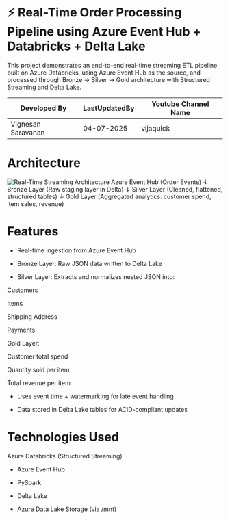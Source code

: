 # ⚡ Real-Time Order Processing Pipeline using Azure Event Hub + Databricks + Delta Lake
This project demonstrates an end-to-end real-time streaming ETL pipeline built on Azure Databricks, using Azure Event Hub as the source, and processed through Bronze → Silver → Gold architecture with Structured Streaming and Delta Lake.

| Developed By | LastUpdatedBy | Youtube Channel Name |
|---------------|-------------|-----------------------|
| Vignesan Saravanan   | 04-07-2025   | vijaquick    |

# Architecture
![Real-Time Streaming Architecture](https://raw.githubusercontent.com/malvik01/Real-Time-Streaming-with-Azure-Databricks/main/Azure%20Solution%20Architecture.png)
Azure Event Hub (Order Events) 
          ↓
   Bronze Layer (Raw staging layer in Delta)
          ↓
   Silver Layer (Cleaned, flattened, structured tables)
          ↓
   Gold Layer (Aggregated analytics: customer spend, item sales, revenue)


# Features
- Real-time ingestion from Azure Event Hub

- Bronze Layer: Raw JSON data written to Delta Lake

- Silver Layer: Extracts and normalizes nested JSON into:

Customers

Items

Shipping Address

Payments

Gold Layer:

Customer total spend

Quantity sold per item

Total revenue per item

- Uses event time + watermarking for late event handling

- Data stored in Delta Lake tables for ACID-compliant updates

# Technologies Used
Azure Databricks (Structured Streaming)

- Azure Event Hub

- PySpark

- Delta Lake

- Azure Data Lake Storage (via /mnt)

